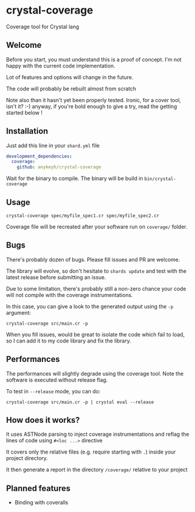 # crystal-coverage
Coverage tool for Crystal lang

## Welcome

Before you start, you must understand this is a proof of concept. I'm not happy
with the current code implementation.

Lot of features and options will change in the future.

The code will probably be rebuilt almost from scratch

Note also than it hasn't yet been properly tested. Ironic, for a cover tool, isn't it? :-)
anyway, if you're bold enough to give a try, read the getting started below !

## Installation

Just add this line in your `shard.yml` file

```yaml
development_dependencies:
  coverage:
    github: anykeyh/crystal-coverage
```

Wait for the binary to compile. The binary will be build in `bin/crystal-coverage`

## Usage

```
crystal-coverage spec/myfile_spec1.cr spec/myfile_spec2.cr
```

Coverage file will be recreated after your software run on `coverage/` folder.

## Bugs

There's probably dozen of bugs. Please fill issues and PR are welcome.

The library will evolve, so don't hesitate to `shards update` and test with the
latest release before submitting an issue.

Due to some limitation, there's probably still a non-zero chance your code will
not compile with the coverage instrumentations.

In this case, you can give a look to the generated output using the `-p` argument:

```
crystal-coverage src/main.cr -p
```

When you fill issues, would be great to isolate the code which fail to load, so I
can add it to my code library and fix the library.

## Performances

The performances will slightly degrade using the coverage tool. Note the
software is executed without release flag.

To test in `--release` mode, you can do:

```
crystal-coverage src/main.cr -p | crystal eval --release
```

## How does it works?

It uses ASTNode parsing to inject coverage instrumentations and reflag the lines
of code using `#<loc ...>` directive

It covers only the relative files (e.g. require starting with `.`) inside your
project directory.

It then generate a report in the directory `/coverage/` relative to your project

## Planned features

- Binding with coveralls
